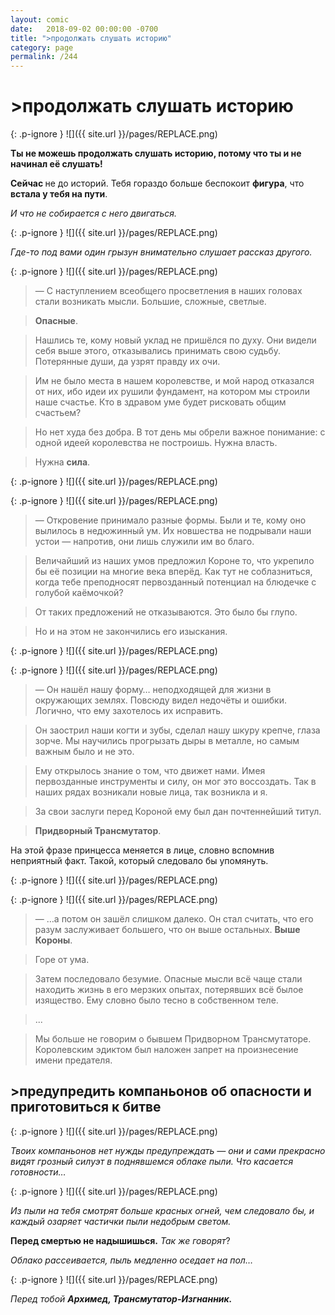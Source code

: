 ```yaml
---
layout: comic
date:   2018-09-02 00:00:00 -0700
title: ">продолжать слушать историю"
category: page
permalink: /244
---
```

# >продолжать слушать историю

{: .p-ignore }
![]({{ site.url }}/pages/REPLACE.png)

<strong>Ты не можешь продолжать слушать историю, потому что ты и не начинал её слушать!</strong>

<strong>Сейчас </strong>не до историй. Тебя гораздо больше беспокоит <strong>фигура</strong>, что <strong>встала у тебя на пути</strong>.

<em>И что не собирается с него двигаться.</em>

{: .p-ignore }
![]({{ site.url }}/pages/REPLACE.png)

<em>Где-то под вами один грызун внимательно слушает рассказ другого.</em>

{: .p-ignore }
![]({{ site.url }}/pages/REPLACE.png)

<blockquote>— С наступлением всеобщего просветления в наших головах стали возникать мысли. Большие, сложные, светлые.</blockquote>

<blockquote><strong>Опасные</strong>.</blockquote>

<blockquote>Нашлись те, кому новый уклад не пришёлся по духу. Они видели себя выше этого, отказывались принимать свою судьбу. Потерянные души, да узрят правду их очи.</blockquote>

<blockquote>Им не было места в нашем королевстве, и мой народ отказался от них, ибо идеи их рушили фундамент, на котором мы строили наше счастье. Кто в здравом уме будет рисковать общим счастьем?</blockquote>

<blockquote>Но нет худа без добра. В тот день мы обрели важное понимание: с одной идеей королевства не построишь. Нужна власть.</blockquote>

<blockquote>Нужна <strong>сила</strong>.</blockquote>

{: .p-ignore }
![]({{ site.url }}/pages/REPLACE.png)

{: .p-ignore }
![]({{ site.url }}/pages/REPLACE.png)

<blockquote>— Откровение принимало разные формы. Были и те, кому оно вылилось в недюжинный ум. Их новшества не подрывали наши устои — напротив, они лишь служили им во благо.</blockquote>

<blockquote>Величайший из наших умов предложил Короне то, что укрепило бы её позиции на многие века вперёд. Как тут не соблазниться, когда тебе преподносят первозданный потенциал на блюдечке с голубой каёмочкой?</blockquote>

<blockquote>От таких предложений не отказываются. Это было бы глупо.</blockquote>

<blockquote>Но и на этом не закончились его изыскания.</blockquote>

{: .p-ignore }
![]({{ site.url }}/pages/REPLACE.png)

{: .p-ignore }
![]({{ site.url }}/pages/REPLACE.png)

<blockquote>— Он нашёл нашу форму… неподходящей для жизни в окружающих землях. Повсюду видел недочёты и ошибки. Логично, что ему захотелось их исправить.</blockquote>

<blockquote>Он заострил наши когти и зубы, сделал нашу шкуру крепче, глаза зорче. Мы научились прогрызать дыры в металле, но самым важным было и не это.</blockquote>

<blockquote>Ему открылось знание о том, что движет нами. Имея первозданные инструменты и силу, он мог это воссоздать. Так в наших рядах возникали новые лица, так возникла и я.</blockquote>

<blockquote>За свои заслуги перед Короной ему был дан почтеннейший титул.</blockquote>

<blockquote><strong>Придворный Трансмутатор</strong>.</blockquote>

На этой фразе принцесса меняется в лице, словно вспомнив неприятный факт. Такой, который следовало бы упомянуть.

{: .p-ignore }
![]({{ site.url }}/pages/REPLACE.png)

{: .p-ignore }
![]({{ site.url }}/pages/REPLACE.png)

<blockquote>— …а потом он зашёл слишком далеко. Он стал считать, что его разум заслуживает большего, что он выше остальных. <strong>Выше Короны</strong>.</blockquote>

<blockquote>Горе от ума.</blockquote>

<blockquote>Затем последовало безумие. Опасные мысли всё чаще стали находить жизнь в его мерзких опытах, потерявших всё былое изящество. Ему словно было тесно в собственном теле.</blockquote>

<blockquote>...</blockquote>

<blockquote>Мы больше не говорим о бывшем Придворном Трансмутаторе. Королевским эдиктом был наложен запрет на произнесение имени предателя.</blockquote>

## >предупредить компаньонов об опасности и приготовиться к битве

{: .p-ignore }
![]({{ site.url }}/pages/REPLACE.png)

<em>Твоих компаньонов нет нужды предупреждать — они и сами прекрасно видят грозный силуэт в поднявшемся облаке пыли. Что касается готовности…</em>

{: .p-ignore }
![]({{ site.url }}/pages/REPLACE.png)

<em>Из пыли на тебя смотрят больше красных огней, чем следовало бы, и каждый озаряет частички пыли недобрым светом.</em>

<strong>Перед смертью не надышишься.</strong> <em>Так же говорят</em>?

<em>Облако рассеивается, пыль медленно оседает на пол…</em>

{: .p-ignore }
![]({{ site.url }}/pages/REPLACE.png)

<em>Перед тобой <strong>Архимед, Трансмутатор-Изгнанник.</strong></em>
